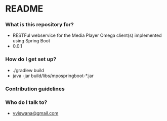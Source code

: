 # README #

### What is this repository for? ###

* RESTFul webservice for the Media Player Omega client(s) implemented using Spring Boot
* 0.0.1

### How do I get set up? ###

* ./gradlew build
* java -jar build/libs/mpospringboot-*.jar

### Contribution guidelines ###


### Who do I talk to? ###

* vviswana@gmail.com
